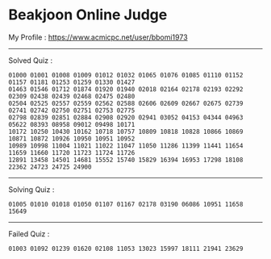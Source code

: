 # Beakjoon Online Judge

My Profile : https://www.acmicpc.net/user/bbomi1973

---

Solved Quiz : 
```
01000 01001 01008 01009 01012 01032 01065 01076 01085 01110 01152 01157 01181 01253 01259 01330 01427 
01463 01546 01712 01874 01920 01940 02018 02164 02178 02193 02292 02309 02438 02439 02468 02475 02480
02504 02525 02557 02559 02562 02588 02606 02609 02667 02675 02739 02741 02742 02750 02751 02753 02775
02798 02839 02851 02884 02908 02920 02941 03052 04153 04344 04963 05622 08393 08958 09012 09498 10171
10172 10250 10430 10162 10718 10757 10809 10818 10828 10866 10869 10871 10872 10926 10950 10951 10952
10989 10998 11004 11021 11022 11047 11050 11286 11399 11441 11654 11659 11660 11720 11723 11724 11726
12891 13458 14501 14681 15552 15740 15829 16394 16953 17298 18108 22362 24723 24725 24900
```

---

Solving Quiz :
```
01005 01010 01018 01050 01107 01167 02178 03190 06086 10951 11658 15649
```

---

Failed Quiz :
```
01003 01092 01239 01620 02108 11053 13023 15997 18111 21941 23629
```